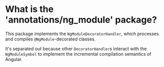 # What is the 'annotations/ng_module' package?

This package implements the `NgModuleDecoratorHandler`, which processes and compiles `@NgModule`-decorated classes.

It's separated out because other `DecoratorHandler`s interact with the `NgModuleSymbol` to implement the incremental compilation semantics of Angular.